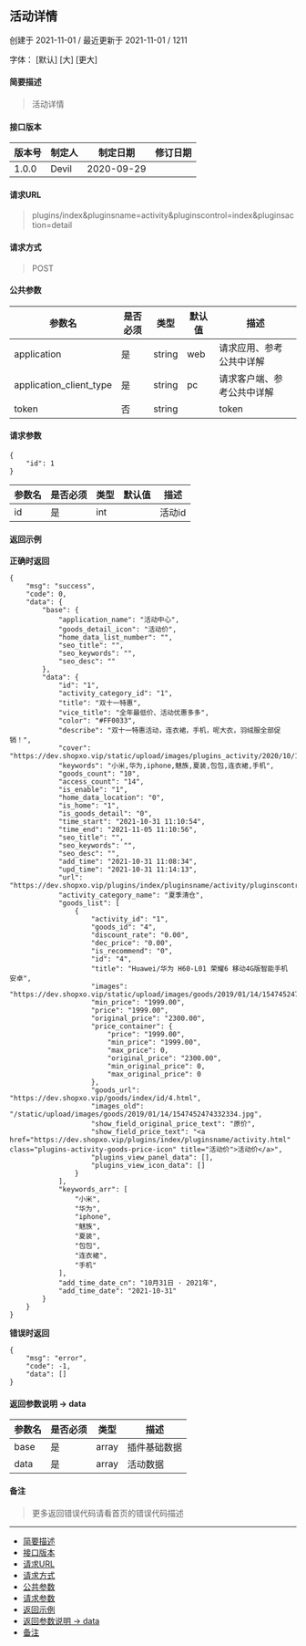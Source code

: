 ## 活动详情

创建于 2021-11-01 / 最近更新于 2021-11-01 / 1211

字体： \[默认\] \[大\] \[更大\]

#### 简要描述

> 活动详情

#### 接口版本

| 版本号 | 制定人 | 制定日期 | 修订日期 |
| --- | --- | --- | --- |
| 1.0.0 | Devil | 2020-09-29 |  |

#### 请求URL

> plugins/index&pluginsname=activity&pluginscontrol=index&pluginsaction=detail

#### 请求方式

> POST

#### 公共参数

| 参数名 | 是否必须 | 类型 | 默认值 | 描述 |
| --- | --- | --- | --- | --- |
| application | 是 | string | web | 请求应用、参考公共中详解 |
| application\_client\_type | 是 | string | pc | 请求客户端、参考公共中详解 |
| token | 否 | string |  | token |

#### 请求参数

```
{
    "id": 1
}
```

| 参数名 | 是否必须 | 类型 | 默认值 | 描述 |
| --- | --- | --- | --- | --- |
| id | 是 | int |  | 活动id |

#### 返回示例

**正确时返回**

```
{
    "msg": "success",
    "code": 0,
    "data": {
        "base": {
            "application_name": "活动中心",
            "goods_detail_icon": "活动价",
            "home_data_list_number": "",
            "seo_title": "",
            "seo_keywords": "",
            "seo_desc": ""
        },
        "data": {
            "id": "1",
            "activity_category_id": "1",
            "title": "双十一特惠",
            "vice_title": "全年最低价、活动优惠多多",
            "color": "#FF0033",
            "describe": "双十一特惠活动，连衣裙，手机，呢大衣，羽绒服全部促销！",
            "cover": "https://dev.shopxo.vip/static/upload/images/plugins_activity/2020/10/15/1602736370890885.jpg",
            "keywords": "小米,华为,iphone,魅族,夏装,包包,连衣裙,手机",
            "goods_count": "10",
            "access_count": "14",
            "is_enable": "1",
            "home_data_location": "0",
            "is_home": "1",
            "is_goods_detail": "0",
            "time_start": "2021-10-31 11:10:54",
            "time_end": "2021-11-05 11:10:56",
            "seo_title": "",
            "seo_keywords": "",
            "seo_desc": "",
            "add_time": "2021-10-31 11:08:34",
            "upd_time": "2021-10-31 11:14:13",
            "url": "https://dev.shopxo.vip/plugins/index/pluginsname/activity/pluginscontrol/index/pluginsaction/detail/id/1.html",
            "activity_category_name": "夏季清仓",
            "goods_list": [
                {
                    "activity_id": "1",
                    "goods_id": "4",
                    "discount_rate": "0.00",
                    "dec_price": "0.00",
                    "is_recommend": "0",
                    "id": "4",
                    "title": "Huawei/华为 H60-L01 荣耀6 移动4G版智能手机 安卓",
                    "images": "https://dev.shopxo.vip/static/upload/images/goods/2019/01/14/1547452474332334.jpg",
                    "min_price": "1999.00",
                    "price": "1999.00",
                    "original_price": "2300.00",
                    "price_container": {
                        "price": "1999.00",
                        "min_price": "1999.00",
                        "max_price": 0,
                        "original_price": "2300.00",
                        "min_original_price": 0,
                        "max_original_price": 0
                    },
                    "goods_url": "https://dev.shopxo.vip/goods/index/id/4.html",
                    "images_old": "/static/upload/images/goods/2019/01/14/1547452474332334.jpg",
                    "show_field_original_price_text": "原价",
                    "show_field_price_text": "<a href="https://dev.shopxo.vip/plugins/index/pluginsname/activity.html" class="plugins-activity-goods-price-icon" title="活动价">活动价</a>",
                    "plugins_view_panel_data": [],
                    "plugins_view_icon_data": []
                }
            ],
            "keywords_arr": [
                "小米",
                "华为",
                "iphone",
                "魅族",
                "夏装",
                "包包",
                "连衣裙",
                "手机"
            ],
            "add_time_date_cn": "10月31日 · 2021年",
            "add_time_date": "2021-10-31"
        }
    }
}
```

**错误时返回**

```
{
    "msg": "error",
    "code": -1,
    "data": []
}
```

#### 返回参数说明 -> data

| 参数名 | 是否必须 | 类型 | 描述 |
| --- | --- | --- | --- |
| base | 是 | array | 插件基础数据 |
| data | 是 | array | 活动数据 |

#### 备注

> 更多返回错误代码请看首页的错误代码描述

* * *

+   [简要描述](#nav-0-H4)
+   [接口版本](#nav-2-H4)
+   [请求URL](#nav-3-H4)
+   [请求方式](#nav-4-H4)
+   [公共参数](#nav-5-H4)
+   [请求参数](#nav-6-H4)
+   [返回示例](#nav-7-H4)
+   [返回参数说明 -> data](#nav-8-H4)
+   [备注](#nav-9-H4)